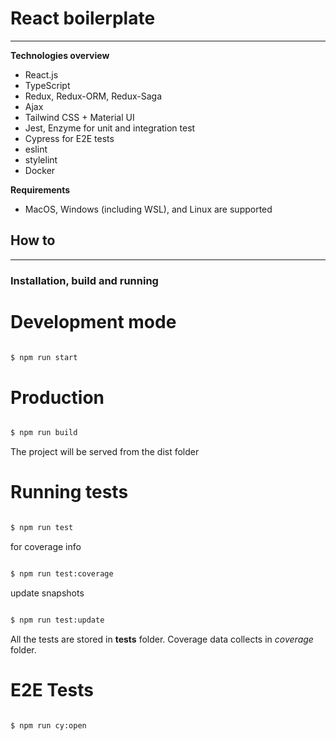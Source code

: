 

# React boilerplate

---


**Technologies overview**

- React.js
- TypeScript
- Redux, Redux-ORM, Redux-Saga
- Ajax
- Tailwind CSS + Material UI
- Jest, Enzyme for unit and integration test
- Cypress for E2E tests
- eslint
- stylelint
- Docker

**Requirements**

- MacOS, Windows (including WSL), and Linux are supported

## How to

---

### Installation, build and running

# Development mode

```sh

$ npm run start

```


# Production

```sh

$ npm run build

```

The project will be served from the dist folder

# Running tests

```sh

$ npm run test

```

for coverage info

```sh

$ npm run test:coverage

```

update snapshots

```sh

$ npm run test:update

```

All the tests are stored in **tests** folder. Coverage data collects in _coverage_ folder.

# E2E Tests

```sh

$ npm run cy:open

```

